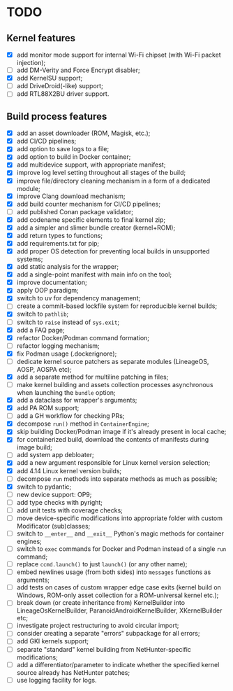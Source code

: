 # TODO

## Kernel features

- [x] add monitor mode support for internal Wi-Fi chipset (with Wi-Fi packet injection);
- [ ] add DM-Verity and Force Encrypt disabler;
- [x] add KernelSU support;
- [ ] add DriveDroid(-like) support;
- [ ] add RTL88X2BU driver support.

## Build process features

- [x] add an asset downloader (ROM, Magisk, etc.);
- [x] add CI/CD pipelines;
- [x] add option to save logs to a file;
- [x] add option to build in Docker container;
- [x] add multidevice support, with appropriate manifest;
- [x] improve log level setting throughout all stages of the build;
- [x] improve file/directory cleaning mechanism in a form of a dedicated module;
- [x] improve Clang download mechanism;
- [x] add build counter mechanism for CI/CD pipelines;
- [ ] add published Conan package validator;
- [x] add codename specific elements to final kernel zip;
- [x] add a simpler and slimer bundle creator (kernel+ROM);
- [x] add return types to functions;
- [x] add requirements.txt for pip;
- [x] add proper OS detection for preventing local builds in unsupported systems;
- [x] add static analysis for the wrapper;
- [x] add a single-point manifest with main info on the tool;
- [x] improve documentation;
- [x] apply OOP paradigm;
- [x] switch to uv for dependency management;
- [ ] create a commit-based lockfile system for reproducible kernel builds;
- [x] switch to `pathlib`;
- [ ] switch to `raise` instead of `sys.exit`;
- [x] add a FAQ page;
- [x] refactor Docker/Podman command formation;
- [ ] refactor logging mechanism;
- [x] fix Podman usage (.dockerignore);
- [ ] dedicate kernel source patchers as separate modules (LineageOS, AOSP, AOSPA etc);
- [x] add a separate method for multiline patching in files;
- [ ] make kernel building and assets collection processes asynchronous when launching the `bundle` option;
- [x] add a dataclass for wrapper's arguments;
- [x] add PA ROM support;
- [ ] add a GH workflow for checking PRs;
- [x] decompose `run()` method in `ContainerEngine`;
- [x] skip building Docker/Podman image if it's already present in local cache;
- [x] for containerized build, download the contents of manifests during image build;
- [ ] add system app debloater;
- [x] add a new argument responsible for Linux kernel version selection;
- [x] add 4.14 Linux kernel version builds;
- [ ] decompose `run` methods into separate methods as much as possible;
- [x] switch to pydantic;
- [ ] new device support: OP9;
- [ ] add type checks with pyright;
- [ ] add unit tests with coverage checks;
- [ ] move device-specific modifications into appropriate folder with custom Modificator (sub)classes;
- [ ] switch to `__enter__` and `__exit__` Python's magic methods for container engines;
- [ ] switch to `exec` commands for Docker and Podman instead of a single `run` command;
- [ ] replace `ccmd.launch()` to just `launch()` (or any other name);
- [ ] embed newlines usage (from both sides) into `messages` functions as arguments;
- [ ] add tests on cases of custom wrapper edge case exits (kernel build on Windows, ROM-only asset collection for a ROM-universal kernel etc.);
- [ ] break down (or create inheritance from) KernelBuilder into LineageOsKernelBuilder, ParanoidAndroidKernelBuilder, XKernelBuilder etc;
- [ ] investigate project restructuring to avoid circular import;
- [ ] consider creating a separate "errors" subpackage for all errors;
- [ ] add GKI kernels support;
- [ ] separate "standard" kernel building from NetHunter-specific modifications;
- [ ] add a differentiator/parameter to indicate whether the specified kernel source already has NetHunter patches;
- [ ] use logging facility for logs.
